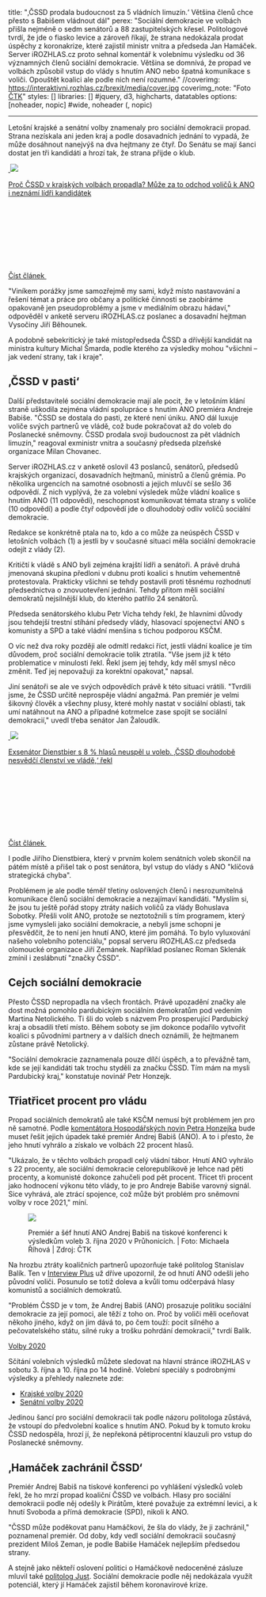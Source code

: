 title: "‚ČSSD prodala budoucnost za 5 vládních limuzín.‘ Většina členů chce přesto s Babišem vládnout dál"
perex: "Sociální demokracie ve volbách přišla nejméně o sedm senátorů a 88 zastupitelských křesel. Politologové tvrdí, že jde o fiasko levice a zároveň říkají, že strana nedokázala prodat úspěchy z koronakrize, které zajistil ministr vnitra a předseda Jan Hamáček. Server iROZHLAS.cz proto sehnal komentář k volebnímu výsledku od 36 významných členů sociální demokracie. Většina se domnívá, že propad ve volbách způsobil vstup do vlády s hnutím ANO nebo špatná komunikace s voliči. Opouštět koalici ale podle nich není rozumné."
//coverimg: https://interaktivni.rozhlas.cz/brexit/media/cover.jpg
coverimg_note: "Foto <a href='https://ctk.cz'>ČTK</a>"
styles: []
libraries: [] #jquery, d3, highcharts, datatables
options: [noheader, nopic] #wide, noheader (, nopic)

---

Letošní krajské a senátní volby znamenaly pro sociální demokracii propad. Strana nezískala ani jeden kraj a podle dosavadních jednání to vypadá, že může dosáhnout nanejvýš na dva hejtmany ze čtyř. Do Senátu se mají šanci dostat jen tři kandidáti a hrozí tak, že strana přijde o klub.

<a href="/volby/cssd-krajske-volby-2020-jan-hamacek_2010040703_sto" class="b-inline b-inline--right">
  <div class="b-inline__wrap">
            <div class="b-inline__img">
          <div class="img img--16x9 img--w238 is-loaded">
              <span class="img__holder is-loading is-loaded is-visible" data-srcset='["https://www.irozhlas.cz/sites/default/files/styles/zpravy_rubrikovy_nahled/public/uploader/viewimage_200923-110646_ako.jpg?itok=9o3YPjaB 238x134"]'>
<noscript> <img src="https://www.irozhlas.cz/sites/default/files/styles/zpravy_rubrikovy_nahled/public/uploader/viewimage_200923-110646_ako.jpg?itok=9o3YPjaB" alt="" /> </noscript>
<img src="https://www.irozhlas.cz/sites/default/files/styles/zpravy_rubrikovy_nahled/public/uploader/viewimage_200923-110646_ako.jpg?itok=9o3YPjaB"></span>
</div>
</div>
<div class="b-inline__content">
<p class="text-xs--m text-serif">
Proč ČSSD v&nbsp;krajských volbách propadla? Může za to odchod voličů k&nbsp;ANO i&nbsp;neznámí lídři kandidátek </p>
</div>
<p class="b-inline__more">
<span class="link-more">
Číst článek
<span class="icon-svg icon-svg--arrow-dots ">
<svg class="icon-svg__svg" xmlns:xlink="http://www.w3.org/1999/xlink">
<use xlink:href="/sites/all/themes/custom/irozhlas/img/bg/icons-svg.svg#icon-arrow-dots" x="0" y="0" width="100%" height="100%"></use></svg>
</span> </span>
</p>

  </div>
</a>

"Viníkem porážky jsme samozřejmě my sami, když místo nastavování a řešení témat a práce pro občany a politické činnosti se zaobíráme opakovaně jen pseudoproblémy a jsme v mediálním obrazu hádaví," odpověděl v anketě serveru iROZHLAS.cz poslanec a dosavadní hejtman Vysočiny Jiří Běhounek.

A podobně sebekritický je také místopředseda ČSSD a dřívější kandidát na ministra kultury Michal Šmarda, podle kterého za výsledky mohou "všichni – jak vedení strany, tak i kraje".

## ‚ČSSD v pasti‘

Další představitelé sociální demokracie mají ale pocit, že v letošním klání straně uškodila zejména vládní spolupráce s hnutím ANO premiéra Andreje Babiše. "ČSSD se dostala do pasti, ze které není úniku. ANO dál luxuje voliče svých partnerů ve vládě, což bude pokračovat až do voleb do Poslanecké sněmovny. ČSSD prodala svoji budoucnost za pět vládních limuzín," reagoval exministr vnitra a současný předseda plzeňské organizace Milan Chovanec.

Server iROZHLAS.cz v anketě oslovil 43 poslanců, senátorů, předsedů krajských organizací, dosavadních hejtmanů, ministrů a členů grémia. Po několika urgencích na samotné osobnosti a jejich mluvčí se sešlo 36 odpovědí. Z nich vyplývá, že za volební výsledek může vládní koalice s hnutím ANO (11 odpovědí), neschopnost komunikovat témata strany s voliče (10 odpovědí) a podle čtyř odpovědí jde o dlouhodobý odliv voličů sociální demokracie.

Redakce se konkrétně ptala na to, kdo a co může za neúspěch ČSSD v letošních volbách (1) a jestli by v současné situaci měla sociální demokracie odejít z vlády (2).

<wide>
<div id="anketa-wrapper"></div>
</wide>

Kritičtí k vládě s ANO byli zejména krajští lídři a senátoři. A právě druhá jmenovaná skupina předloni v dubnu proti koalici s hnutím vehementně protestovala. Prakticky všichni se tehdy postavili proti těsnému rozhodnutí předsednictva o znovuotevření jednání. Tehdy přitom měli sociální demokratů nejsilnější klub, do kterého patřilo 24 senátorů.

Předseda senátorského klubu Petr Vícha tehdy řekl, že hlavními důvody jsou tehdejší trestní stíhání předsedy vlády, hlasovací spojenectví ANO s komunisty a SPD a také vládní menšina s tichou podporou KSČM.

O víc než dva roky později ale odmítl redakci říct, jestli vládní koalice je tím důvodem, proč sociální demokracie tolik ztratila. "Vše jsem již k této problematice v minulosti řekl. Řekl jsem jej tehdy, kdy měl smysl něco změnit. Teď jej nepovažuji za korektní opakovat," napsal.

Jiní senátoři se ale ve svých odpovědích právě k této situaci vrátili. "Tvrdili jsme, že ČSSD určitě neprospěje vládní angažmá. Pan premiér je velmi šikovný člověk a všechny plusy, které mohly nastat v sociální oblasti, tak umí natáhnout na ANO a případné kotrmelce zase spojit se sociální demokracií," uvedl třeba senátor Jan Žaloudík.

<a href="/volby/jiri-dientsbier-volby-2020-senat-cssd-socialni-demokracie_2010040836_dok" class="b-inline b-inline--left">
  <div class="b-inline__wrap">
            <div class="b-inline__img">
          <div class="img img--16x9 img--w238 is-loaded">
              <span class="img__holder is-loading is-loaded is-visible" data-srcset='["https://www.irozhlas.cz/sites/default/files/styles/zpravy_rubrikovy_nahled/public/uploader/profimedia-018331217_201003-214519_dok.jpg?itok=wbaxnyw2 238x134"]'>

  <noscript>    <img src="https://www.irozhlas.cz/sites/default/files/styles/zpravy_rubrikovy_nahled/public/uploader/profimedia-018331217_201003-214519_dok.jpg?itok=wbaxnyw2" alt="" />  </noscript>
<img src="https://www.irozhlas.cz/sites/default/files/styles/zpravy_rubrikovy_nahled/public/uploader/profimedia-018331217_201003-214519_dok.jpg?itok=wbaxnyw2"></span>
          </div>
        </div>
        <div class="b-inline__content">
      <p class="text-xs--m text-serif">
        Exsenátor Dienstbier s&nbsp;8 % hlasů neuspěl u&nbsp;voleb. ‚ČSSD dlouhodobě nesvědčí členství ve vládě,‘ řekl      </p>
    </div>
    <p class="b-inline__more">
      <span class="link-more">
        Číst článek
        <span class="icon-svg icon-svg--arrow-dots ">
    <svg class="icon-svg__svg" xmlns:xlink="http://www.w3.org/1999/xlink">
      <use xlink:href="/sites/all/themes/custom/irozhlas/img/bg/icons-svg.svg#icon-arrow-dots" x="0" y="0" width="100%" height="100%"></use></svg>
  </span>      </span>
    </p>
  </div>
</a>

I podle Jiřího Dienstbiera, který v prvním kolem senátních voleb skončil na pátém místě a přišel tak o post senátora, byl vstup do vlády s ANO "klíčová strategická chyba".

Problémem je ale podle téměř třetiny oslovených členů i nesrozumitelná komunikace členů sociální demokracie a nezajímaví kandidáti.
"Myslím si, že jsou tu ještě pořád stopy ztráty našich voličů za vlády Bohuslava Sobotky. Přešli volit ANO, protože se neztotožnili s tím programem, který jsme vymysleli jako sociální demokracie, a nebyli jsme schopni je přesvědčit, že to není jen hnutí ANO, které jim pomáhá. To bylo vyluxování našeho volebního potenciálu," popsal serveru iROZHLAS.cz předseda olomoucké organizace Jiří Zemánek. Například poslanec Roman Sklenák zmínil i zeslábnutí "značky ČSSD".

## Cejch sociální demokracie

Přesto ČSSD nepropadla na všech frontách. Právě upozadění značky ale dost možná pomohlo pardubickým sociálním demokratům pod vedením Martina Netolického. Ti šli do voleb s názvem Pro prosperující Pardubický kraj a obsadili třetí místo. Během soboty se jim dokonce podařilo vytvořit koalici s původními partnery a v dalších dnech oznámili, že hejtmanem zůstane právě Netolický.

"Sociální demokracie zaznamenala pouze dílčí úspěch, a to převážně tam, kde se její kandidáti tak trochu styděli za značku ČSSD. Tím mám na mysli Pardubický kraj," konstatuje novinář Petr Honzejk.

<div id='widget-static-region'></div><script src='https://www.irozhlas.cz/sites/default/files/volby/js/elections2020-ext.js'></script><script>var widgetStaticRegion = irozhlas.renderComponent('WidgetRegionExt', document.getElementById('widget-static-region'), {data: {regionId: '8',results: []}, settings:{showArticles:true, theme:'light'}});</script>

## Třiatřicet procent pro vládu

Propad sociálních demokratů ale také KSČM nemusí být problémem jen pro ně samotné. Podle [komentátora Hospodářských novin Petra Honzejka](https://www.irozhlas.cz/volby/cssd-kscm-volby-ano-senatni-volby-vysledek-krajske-volby-koalice_2010041102_dok) bude muset řešit jejich úpadek také premiér Andrej Babiš (ANO). A to i přesto, že jeho hnutí vyhrálo a získalo ve volbách 22 procent hlasů.

"Ukázalo, že v těchto volbách propadl celý vládní tábor. Hnutí ANO vyhrálo s 22 procenty, ale sociální demokracie celorepublikově je lehce nad pěti procenty, a komunisté dokonce zahučeli pod pět procent. Třicet tři procent jako hodnocení výkonu této vlády, to je pro Andreje Babiše varovný signál. Sice vyhrává, ale ztrácí spojence, což může být problém pro sněmovní volby v roce 2021," míní.

<style>.img-96c1ba96dedaad9a60d7fc53081ee4cd .img__holder:after{padding-top:67%}</style>
<figure class=""><p class="img img-96c1ba96dedaad9a60d7fc53081ee4cd is-loaded" data-text-version="Načíst obrázek"><a href="/fotogalerie/8332866?fid=9477834" class="img__holder is-loading is-loaded is-visible" data-srcset='["https://www.irozhlas.cz/sites/default/files/styles/zpravy_clanek_cely/public/uploader/p202010030783701_201004-012321_kro.jpeg?itok=rN14OI-q 620x413"]'><noscript><img src="https://www.irozhlas.cz/sites/default/files/styles/zpravy_clanek_cely/public/uploader/p202010030783701_201004-012321_kro.jpeg?itok=rN14OI-q" alt="" /></noscript><img src="https://www.irozhlas.cz/sites/default/files/styles/zpravy_clanek_cely/public/uploader/p202010030783701_201004-012321_kro.jpeg?itok=rN14OI-q"></a></p><figcaption>Premiér a šéf hnutí ANO Andrej Babiš na tiskové konferenci k výsledkům voleb 3. října 2020 v Průhonicích.  | Foto: Michaela Říhová | Zdroj: ČTK</figcaption></figure>

Na hrozbu ztráty koaličních partnerů upozorňuje také politolog Stanislav Balík. Ten v [Interview Plus](https://www.irozhlas.cz/volby/krajske-volby-2020-cssd-katastrofa-prohra-koalice-hnuti-ano-kscm_2010051912_zuj) už dříve upozornil, že od hnutí ANO odešli jeho původní voliči. Posunulo se totiž doleva a kvůli tomu odčerpává hlasy komunistů a sociálních demokratů.

"Problém ČSSD je v tom, že Andrej Babiš (ANO) prosazuje politiku sociální demokracie za její pomoci, ale těží z toho on. Proč by voliči měli oceňovat někoho jiného, když on jim dává to, po čem touží: pocit silného a pečovatelského státu, silné ruky a trošku pohrdání demokracií," tvrdí Balík.

<div class="b-inline b-inline--left">
  <div class="b-inline__wrap">
    <div class="b-inline__content b-inline__content--wswg">
    <p class="text-sm--m text-bold text-uppercase"><a href="/volby" class="text-no-underline" onclick="ga('gtm1.send', 'event', 'ondemand', 'click' , 'Volby 2020 - asset - článek');" title="Volby 2020 - Krajské volby a senátní volby">Volby 2020</a></p>
    <p class="text-xs text-sm--m">Sčítání volebních výsledků můžete sledovat na hlavní stránce iROZHLAS v sobotu 3. října a 10. října po 14 hodině. Volební speciály s podrobnými výsledky a přehledy naleznete zde:</p>
    <ul>    
    <li><a onclick="ga('gtm1.send', 'event', 'ondemand', 'click' , 'Volby 2020 - asset - článek - Krajské volby');" class="text-sm--m" title="Výsledky krajských voleb 2020" href="https://www.irozhlas.cz/volby/krajske-volby-2020" target="_blank" rel="noopener noreferrer">Krajské volby<span class="hide--m"> 2020</span></a></li>
    <li><a onclick="ga('gtm1.send', 'event', 'ondemand', 'click' , 'Volby 2020 - asset - článek - Senátní volby');" class="text-sm--m"  title="Výsledky voleb do senátu 2020" href="https://www.irozhlas.cz/volby/senatni-volby-2020" target="_blank" rel="noopener noreferrer">Senátní volby<span class="hide--m"> 2020</span></a></li></ul>    
    </ul>    
    </div>
  </div>
</div>

Jedinou šancí pro sociální demokracii tak podle názoru politologa zůstává, že vstoupí do předvolební koalice s hnutím ANO. Pokud by k tomuto kroku ČSSD nedospěla, hrozí jí, že nepřekoná pětiprocentní klauzuli pro vstup do Poslanecké sněmovny.

## ‚Hamáček zachránil ČSSD‘

Premiér Andrej Babiš na tiskové konferenci po vyhlášení výsledků voleb řekl, že ho mrzí propad koaliční ČSSD ve volbách. Hlasy pro sociální demokracii podle něj odešly k Pirátům, které považuje za extrémní levici, a k hnutí Svoboda a přímá demokracie (SPD), nikoli k ANO.

"ČSSD může poděkovat panu Hamáčkovi, že šla do vlády, že ji zachránil," poznamenal premiér. Od doby, kdy vedl sociální demokracii současný prezident Miloš Zeman, je podle Babiše Hamáček nejlepším předsedou strany.

A stejně jako někteří oslovení politici o Hamáčkově nedoceněné zásluze mluvil také [politolog Just](https://www.irozhlas.cz/volby/cssd-krajske-volby-2020-jan-hamacek_2010040703_sto). Sociální demokracie podle něj nedokázala využít potenciál, který jí Hamáček zajistil během koronavirové krize.
